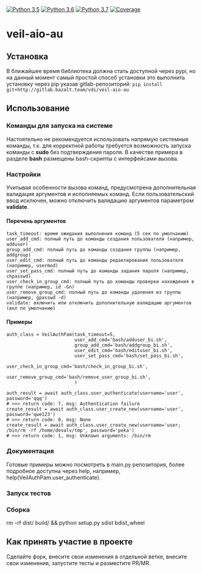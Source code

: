 [![Python 3.5](https://img.shields.io/badge/python-3.5-blue.svg)](https://www.python.org/downloads/release/python-350/)
[![Python 3.6](https://img.shields.io/badge/python-3.6-blue.svg)](https://www.python.org/downloads/release/python-360/)
[![Python 3.7](https://img.shields.io/badge/python-3.7-blue.svg)](https://www.python.org/downloads/release/python-370/)
[![Coverage](https://img.shields.io/static/v1?label=coverage&message=0%&color=red)](https://coverage.readthedocs.io/en/coverage-5.1/)

# veil-aio-au

## Установка
В ближайшее время библиотека должна стать доступной через pypi, но на данный момент самый простой способ установки это
выполнить установку через pip указав gitlab-репозиторий:
`pip install git+http://gitlab.bazalt.team/vdi/veil-aio-au`

## Использование

### Команды для запуска на системе
Настоятельно не рекомендуется использовать напрямую системные команды, т.к. для корректной работы требуется возможность
запуска команды с **sudo** без подтверждения пароля. В качестве примера в разделе **bash** размещены bash-скрипты
с интерфейсами вызова.

### Настройки
Учитывая особенности вызова команд, предусмотрена дополнительная валидация аргументов и исполняемых команд.
Если пользовательский ввод исключен, можно отключить валидацию аргументов параметром **validate**.
#### Перечень аргументов
```
task_timeout: время ожидания выполнения команд (5 сек по умолчанию)
user_add_cmd: полный путь до команды создания пользователя (например, adduser)
group_add_cmd: полный путь до команды создания группы (например, addgroup)
user_edit_cmd: полный путь до команды редактирования пользователя (например, usermod)
user_set_pass_cmd: полный путь до команды задания пароля (например, chpasswd)
user_check_in_group_cmd: полный путь до команды проверки нахождения в группе (например, id -Gn)
user_remove_group_cmd: полный путь до команды удаления из группы (например, gpasswd -d)
validate: включить или отключить дополнительную валидацию аргументов (вкл по умолчанию)
```
#### Примеры
```
auth_class = VeilAuthPam(task_timeout=5,
                         user_add_cmd='bash/adduser_bi.sh',
                         group_add_cmd='bash/addgroup_bi.sh',
                         user_edit_cmd='bash/edituser_bi.sh',
                         user_set_pass_cmd='bash/set_pass_bi.sh',
                         user_check_in_group_cmd='bash/check_in_group_bi.sh',
                         user_remove_group_cmd='bash/remove_user_group_bi.sh',
                         )
                         
auth_result = await auth_class.user_authenticate(username='user', password='qqq')
# >>> return code: 7, msg: Authentication failure
create_result = await auth_class.user_create_new(username='user', password='qwe123')
# >>> return code: 0, msg: None
create_result = await auth_class.user_create_new(username='user; /bin/rm -rf /home/devalv/tmp', password='peka')
# >>> return code: 1, msg: Unknown arguments: /bin/rm
```
### Документация
Готовые примеры можно посмотреть в main.py репозитория, более подробное доступна через help, например, 
help(VeilAuthPam.user_authenticate).

### Запуск тестов


### Сборка
rm -rf dist/ build/ && python setup.py sdist bdist_wheel

## Как принять участие в проекте
Сделайте форк, внесите свои изменения в отдельной ветке, внесите свои изменения, запустите тесты и разместите PR/MR.